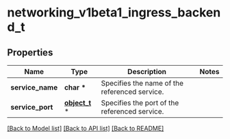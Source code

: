 # networking_v1beta1_ingress_backend_t

## Properties
Name | Type | Description | Notes
------------ | ------------- | ------------- | -------------
**service_name** | **char \*** | Specifies the name of the referenced service. | 
**service_port** | [**object_t**](.md) \* | Specifies the port of the referenced service. | 

[[Back to Model list]](../README.md#documentation-for-models) [[Back to API list]](../README.md#documentation-for-api-endpoints) [[Back to README]](../README.md)


